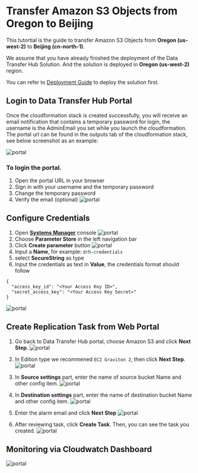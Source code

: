 # Transfer Amazon S3 Objects from Oregon to Beijing

This tutortial is the guide to transfer Amazon S3 Objects from **Oregon (us-west-2)** to **Beijing (cn-north-1)**. 

We assume that you have already finished the deployment of the Data Transfer Hub Solution. And the solution is deployed in **Oregon (us-west-2)** region. 

You can refer to [Deployment Guide](../README.md) to deploy the solution first.

## Login to Data Transfer Hub Portal
Once the cloudformation stack is created successfully, you will receive an email notification that contains a temporary password for login, the username is the AdminEmail you set while you launch the cloudformation.
The portal url can be found in the outputs tab of the cloudformation stack, see below screenshot as an example:

![portal](images/portal.jpg)

### To login the portal.

1. Open the portal URL in your browser
2. Sign in with your username and the temporary password
3. Change the temporary password
4. Verify the email (optional)
![portal](images/tutortial/us-west-2-to-cn-north-1/portal_login.png)

## Configure Credentials
1. Open **[Systems Manager](https://us-west-2.console.aws.amazon.com/systems-manager/home?region=us-west-2#)** console
![portal](images/tutortial/us-west-2-to-cn-north-1/ssm.png)
2. Choose **Parameter Store** in the left navigation bar
3. Click **Create parameter** button
![portal](images/tutortial/us-west-2-to-cn-north-1/ssm_parameter_1.png)
4. Input a **Name**, for example: `drh-credentials`
5. select **SecureString** as type
6. Input the credentials as text in **Value**, the credentials format should follow
```
{
  "access_key_id": "<Your Access Key ID>",
  "secret_access_key": "<Your Access Key Secret>"
}
```
![portal](images/tutortial/us-west-2-to-cn-north-1/ssm_parameter_2.png)

## Create Replication Task from Web Portal
1. Go back to Data Transfer Hub portal, choose Amazon S3 and click **Next Step**.
![portal](images/tutortial/us-west-2-to-cn-north-1/create_task_1.png)

2. In Edition type we recommened `EC2 Graviton 2`, then click **Next Step**.
![portal](images/tutortial/us-west-2-to-cn-north-1/create_task_2.png)

3. In **Source settings** part, enter the name of source bucket Name and other config item. 
![portal](images/tutortial/us-west-2-to-cn-north-1/create_task_source.png)

4. In **Destination settings** part, enter the name of destination bucket Name and other config item.
![portal](images/tutortial/us-west-2-to-cn-north-1/create_task_destination.png)

5. Enter the alarm email and click **Next Step**
![portal](images/tutortial/us-west-2-to-cn-north-1/create_task_email.png)

6. After reviewing task, click **Create Task**. Then, you can see the task you created.
![portal](images/tutortial/us-west-2-to-cn-north-1/task_result_1.png)



## Monitoring via Cloudwatch Dashboard

![portal](images/tutortial/us-west-2-to-cn-north-1/task_result_2.png)